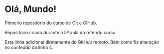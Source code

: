 # Olá, Mundo! <!--Alteração feita no vs code da linha 1-4.-->
Primeiro repositório do curso de Git e GiHub.

Repositório criado durante a 5ª aula do referido curso.

Esta linha adicionei diretamente do GitHub remoto. Bem como fiz alteração no conteúdo da linha 4.
